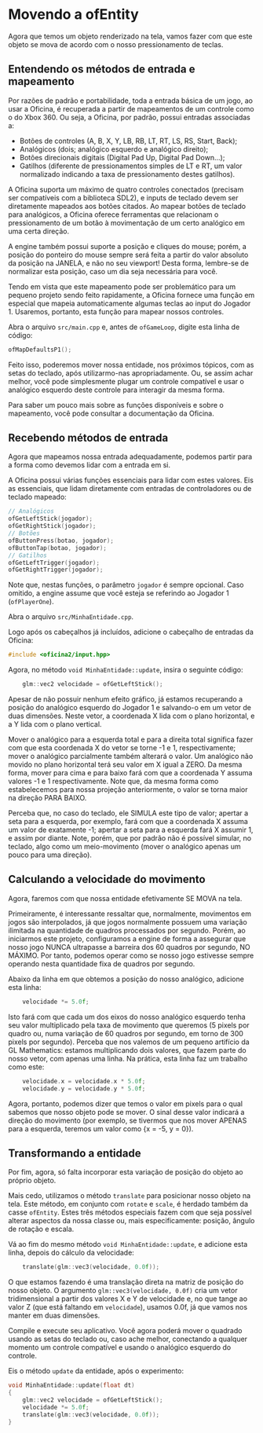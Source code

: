 # Movendo a ofEntity

Agora que temos um objeto renderizado na tela, vamos fazer com que este objeto se mova de acordo com o nosso pressionamento de teclas.

## Entendendo os métodos de entrada e mapeamento

Por razões de padrão e portabilidade, toda a entrada básica de um jogo, ao usar a Oficina, é recuperada a partir de mapeamentos de um controle como o do Xbox 360. Ou seja, a Oficina, por padrão, possui entradas associadas a:

- Botões de controles (A, B, X, Y, LB, RB, LT, RT, LS, RS, Start, Back);
- Analógicos (dois; analógico esquerdo e analógico direito);
- Botões direcionais digitais (Digital Pad Up, Digital Pad Down...);
- Gatilhos (diferente de pressionamentos simples de LT e RT, um valor normalizado indicando a taxa de pressionamento destes gatilhos).

A Oficina suporta um máximo de quatro controles conectados (precisam ser compatíveis com a biblioteca SDL2), e inputs de teclado devem ser diretamente mapeados aos botões citados.
Ao mapear botões de teclado para analógicos, a Oficina oferece ferramentas que relacionam o pressionamento de um botão à movimentação de um certo analógico em uma certa direção.

A engine também possui suporte a posição e cliques do mouse; porém, a posição do ponteiro do mouse sempre será feita a partir do valor absoluto da posição na JANELA, e não no seu viewport! Desta forma, lembre-se de normalizar esta posição, caso um dia seja necessária para você.

Tendo em vista que este mapeamento pode ser problemático para um pequeno projeto sendo feito rapidamente, a Oficina fornece uma função em especial que mapeia automaticamente algumas teclas ao input do Jogador 1. Usaremos, portanto, esta função para mapear nossos controles.

Abra o arquivo `src/main.cpp` e, antes de `ofGameLoop`, digite esta linha de código:

```cpp
ofMapDefaultsP1();
```

Feito isso, poderemos mover nossa entidade, nos próximos tópicos, com as setas do teclado, após utilizarmo-nas apropriadamente. Ou, se assim achar melhor, você pode simplesmente plugar um controle compatível e usar o analógico esquerdo deste controle para interagir da mesma forma.

Para saber um pouco mais sobre as funções disponíveis e sobre o mapeamento, você pode consultar a documentação da Oficina.

## Recebendo métodos de entrada

Agora que mapeamos nossa entrada adequadamente, podemos partir para a forma como devemos lidar com a entrada em si.

A Oficina possui várias funções essenciais para lidar com estes valores. Eis as essenciais, que lidam diretamente com entradas de controladores ou de teclado mapeado:

```cpp
// Analógicos
ofGetLeftStick(jogador);
ofGetRightStick(jogador);
// Botões
ofButtonPress(botao, jogador);
ofButtonTap(botao, jogador);
// Gatilhos
ofGetLeftTrigger(jogador);
ofGetRightTrigger(jogador);
```

Note que, nestas funções, o parâmetro `jogador` é sempre opcional. Caso omitido, a engine assume que você esteja se referindo ao Jogador 1 (`ofPlayerOne`).

Abra o arquivo `src/MinhaEntidade.cpp`.

Logo após os cabeçalhos já incluídos, adicione o cabeçalho de entradas da Oficina:

```cpp
#include <oficina2/input.hpp>
```

Agora, no método `void MinhaEntidade::update`, insira o seguinte código:

```cpp
    glm::vec2 velocidade = ofGetLeftStick();
```

Apesar de não possuir nenhum efeito gráfico, já estamos recuperando a posição do analógico esquerdo do Jogador 1 e salvando-o em um vetor de duas dimensões.
Neste vetor, a coordenada X lida com o plano horizontal, e a Y lida com o plano vertical.

Mover o analógico para a esquerda total e para a direita total significa fazer com que esta coordenada X do vetor se torne -1 e 1, respectivamente; mover o analógico parcialmente também alterará o valor. Um analógico não movido no plano horizontal terá seu valor em X igual a ZERO.
Da mesma forma, mover para cima e para baixo fará com que a coordenada Y assuma valores -1 e 1 respectivamente. Note que, da mesma forma como estabelecemos para nossa projeção anteriormente, o valor se torna maior na direção PARA BAIXO.

Perceba que, no caso do teclado, ele SIMULA este tipo de valor; apertar a seta para a esquerda, por exemplo, fará com que a coordenada X assuma um valor de exatamente -1; apertar a seta para a esquerda fará X assumir 1, e assim por diante. Note, porém, que por padrão não é possível simular, no teclado, algo como um meio-movimento (mover o analógico apenas um pouco para uma direção).

## Calculando a velocidade do movimento

Agora, faremos com que nossa entidade efetivamente SE MOVA na tela.

Primeiramente, é interessante ressaltar que, normalmente, movimentos em jogos são interpolados, já que jogos normalmente possuem uma variação ilimitada na quantidade de quadros processados por segundo. Porém, ao iniciarmos este projeto, configuramos a engine de forma a assegurar que nosso jogo NUNCA ultrapasse a barreira dos 60 quadros por segundo, NO MÁXIMO. Por tanto, podemos operar como se nosso jogo estivesse sempre operando nesta quantidade fixa de quadros por segundo.

Abaixo da linha em que obtemos a posição do nosso analógico, adicione esta linha:

```cpp
    velocidade *= 5.0f;
```

Isto fará com que cada um dos eixos do nosso analógico esquerdo tenha seu valor multiplicado pela taxa de movimento que queremos (5 pixels por quadro ou, numa variação de 60 quadros por segundo, em torno de 300 pixels por segundo).
Perceba que nos valemos de um pequeno artifício da GL Mathematics: estamos multiplicando dois valores, que fazem parte do nosso vetor, com apenas uma linha. Na prática, esta linha faz um trabalho como este:

```cpp
    velocidade.x = velocidade.x * 5.0f;
    velocidade.y = velocidade.y * 5.0f;
```

Agora, portanto, podemos dizer que temos o valor em pixels para o qual sabemos que nosso objeto pode se mover. O sinal desse valor indicará a direção do movimento (por exemplo, se tivermos que nos mover APENAS para a esquerda, teremos um valor como {x = -5, y = 0}).

## Transformando a entidade

Por fim, agora, só falta incorporar esta variação de posição do objeto ao próprio objeto.

Mais cedo, utilizamos o método `translate` para posicionar nosso objeto na tela. Este método, em conjunto com `rotate` e `scale`, é herdado também da casse `ofEntity`.
Estes três métodos especiais fazem com que seja possível alterar aspectos da nossa classe ou, mais especificamente: posição, ângulo de rotação e escala.

Vá ao fim do mesmo método `void MinhaEntidade::update`, e adicione esta linha, depois do cálculo da velocidade:

```cpp
    translate(glm::vec3(velocidade, 0.0f));
```

O que estamos fazendo é uma translação direta na matriz de posição do nosso objeto. O argumento `glm::vec3(velocidade, 0.0f)` cria um vetor tridimensional a partir dos valores X e Y de velocidade e, no que tange ao valor Z (que está faltando em `velocidade`), usamos 0.0f, já que vamos nos manter em duas dimensões.

Compile e execute seu aplicativo. Você agora poderá mover o quadrado usando as setas do teclado ou, caso ache melhor, conectando a qualquer momento um controle compatível e usando o analógico esquerdo do controle.

Eis o método `update` da entidade, após o experimento:

```cpp
void MinhaEntidade::update(float dt)
{
    glm::vec2 velocidade = ofGetLeftStick();
    velocidade *= 5.0f;
    translate(glm::vec3(velocidade, 0.0f));
}
```
